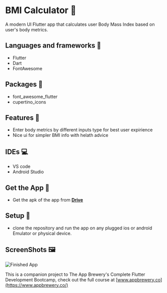 # BMI Calculator 💪

A modern UI Flutter app that calculates user Body Mass Index based on user's body metrics.

## Languages and frameworks 📑

 * Flutter
 * Dart
 * FontAwesome

## Packages 🔎

 * font_awesome_flutter
 * cupertino_icons


## Features 🥇
 * Enter body metrics by different inputs type for best user expirience
 * Nice ui for simpler BMI info with helath advice

## IDEs 💻

 * VS code
 * Android Studio

## Get the App 📱

 * Get the apk of the app from [**Drive**](https://drive.google.com/file/d/16DkqSDSyc7PIHIwAkWtEiHuc1XuPxV6y/view?usp=drive_link)

## Setup 💽

 * clone the repository and run the app on any plugged ios or android Emulator or physical device.

## ScreenShots 🖼️

![Finished App](https://github.com/londonappbrewery/Images/blob/master/bmi-calc-demo.gif)



This is a companion project to The App Brewery's Complete Flutter Development Bootcamp, check out the full course at [www.appbrewery.co](https://www.appbrewery.co/)
